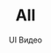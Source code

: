 ---
layout: embed
permalink: apps/bank/architectures/payment-history-all/ux-videos
lang: ru
page_id: apps-bank-architectures-payment-history-all-video


title: All
subtitle: UI Видео
backUrl: /ru/apps/bank/architectures/payment-history-all

description: Diagrams
---